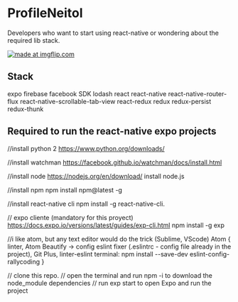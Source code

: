 # ProfileNeitol
Developers who want to start using react-native or wondering about the required lib stack.

<a href="https://imgflip.com/gif/1wnqc7"><img src="https://i.imgflip.com/1wnqc7.gif" title="made at imgflip.com"/></a>

## Stack

  expo
  firebase
  facebook SDK
  lodash
  react
  react-native
  react-native-router-flux
  react-native-scrollable-tab-view
  react-redux
  redux
  redux-persist
  redux-thunk
  
## Required to run the react-native expo projects

//install python 2
https://www.python.org/downloads/

//install watchman
https://facebook.github.io/watchman/docs/install.html

//install node
https://nodejs.org/en/download/
install node.js

//install npm
npm install npm@latest -g

//install react-native cli
npm install -g react-native-cli.

// expo cliente (mandatory for this proyect)
https://docs.expo.io/versions/latest/guides/exp-cli.html
npm install -g exp

//i like atom, but any text editor would do the trick (Sublime, VScode) 
Atom {
  linter,
  Atom Beautify -> config eslint fixer (.eslintrc - config file already in the project),
  Git Plus,
  linter-eslint
  terminal: npm install --save-dev eslint-config-rallycoding
}

// clone this repo.
// open the terminal and run npm -i to download the node_module dependencies
// run exp start to open Expo and run the project
